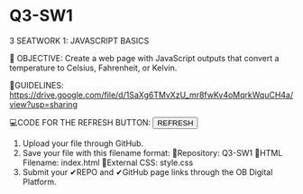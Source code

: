 # Q3-SW1
3 SEATWORK 1: JAVASCRIPT BASICS

🎯 OBJECTIVE: Create a web page with JavaScript outputs that convert a temperature to Celsius, Fahrenheit, or Kelvin.

📁GUIDELINES: https://drive.google.com/file/d/1SaXg6TMvXzU_mr8fwKv4oMqrkWquCH4a/view?usp=sharing

💻CODE FOR THE REFRESH BUTTON:
<button type="button" onClick="window.location.reload()">
      REFRESH
</button>

1. Upload your file through GitHub.
2. Save your file with this filename format: 
      💜Repository: Q3-SW1
      💜HTML Filename: index.html
      💜External CSS: style.css
3. Submit your ✔REPO and ✔GitHub page links through the OB Digital Platform.
